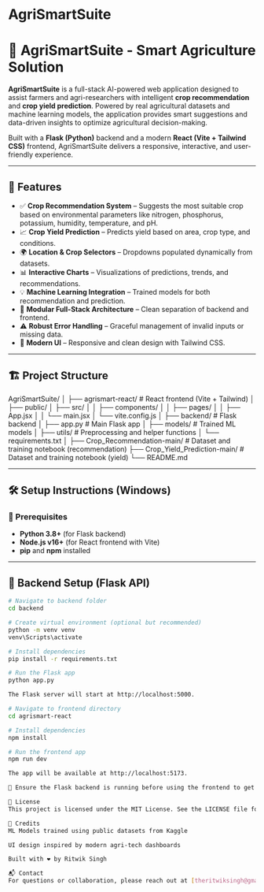 # AgriSmartSuite

# 🌾 AgriSmartSuite - Smart Agriculture Solution

**AgriSmartSuite** is a full-stack AI-powered web application designed to assist farmers and agri-researchers with intelligent **crop recommendation** and **crop yield prediction**. Powered by real agricultural datasets and machine learning models, the application provides smart suggestions and data-driven insights to optimize agricultural decision-making.

Built with a **Flask (Python)** backend and a modern **React (Vite + Tailwind CSS)** frontend, AgriSmartSuite delivers a responsive, interactive, and user-friendly experience.

---

## 🚀 Features

- ✅ **Crop Recommendation System** – Suggests the most suitable crop based on environmental parameters like nitrogen, phosphorus, potassium, humidity, temperature, and pH.
- 📈 **Crop Yield Prediction** – Predicts yield based on area, crop type, and conditions.
- 🌍 **Location & Crop Selectors** – Dropdowns populated dynamically from datasets.
- 📊 **Interactive Charts** – Visualizations of predictions, trends, and recommendations.
- 💡 **Machine Learning Integration** – Trained models for both recommendation and prediction.
- 🧩 **Modular Full-Stack Architecture** – Clean separation of backend and frontend.
- ⚠️ **Robust Error Handling** – Graceful management of invalid inputs or missing data.
- 🎨 **Modern UI** – Responsive and clean design with Tailwind CSS.

---

## 🏗️ Project Structure

AgriSmartSuite/
│
├── agrismart-react/ # React frontend (Vite + Tailwind)
│ ├── public/
│ ├── src/
│ │ ├── components/
│ │ ├── pages/
│ │ ├── App.jsx
│ │ └── main.jsx
│ └── vite.config.js
│
├── backend/ # Flask backend
│ ├── app.py # Main Flask app
│ ├── models/ # Trained ML models
│ ├── utils/ # Preprocessing and helper functions
│ └── requirements.txt
│
├── Crop_Recommendation-main/ # Dataset and training notebook (recommendation)
├── Crop_Yield_Prediction-main/ # Dataset and training notebook (yield)
└── README.md


---

## 🛠️ Setup Instructions (Windows)

### 🔧 Prerequisites

- **Python 3.8+** (for Flask backend)
- **Node.js v16+** (for React frontend with Vite)
- **pip** and **npm** installed

---

## 🐍 Backend Setup (Flask API)

```bash
# Navigate to backend folder
cd backend

# Create virtual environment (optional but recommended)
python -m venv venv
venv\Scripts\activate

# Install dependencies
pip install -r requirements.txt

# Run the Flask app
python app.py

The Flask server will start at http://localhost:5000.

# Navigate to frontend directory
cd agrismart-react

# Install dependencies
npm install

# Run the frontend app
npm run dev

The app will be available at http://localhost:5173.

🔁 Ensure the Flask backend is running before using the frontend to get predictions and recommendations.

📜 License
This project is licensed under the MIT License. See the LICENSE file for more details.

🙌 Credits
ML Models trained using public datasets from Kaggle

UI design inspired by modern agri-tech dashboards

Built with ❤️ by Ritwik Singh

📬 Contact
For questions or collaboration, please reach out at [theritwiksingh@gmail.com] or open an issue on GitHub.
